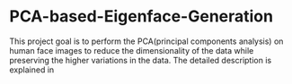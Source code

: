 # PCA-based-Eigenface-Generation
This project goal is to perform the PCA(principal components analysis) on human face images to reduce the dimensionality of the data while preserving the higher variations in the data. The detailed description is explained in 
